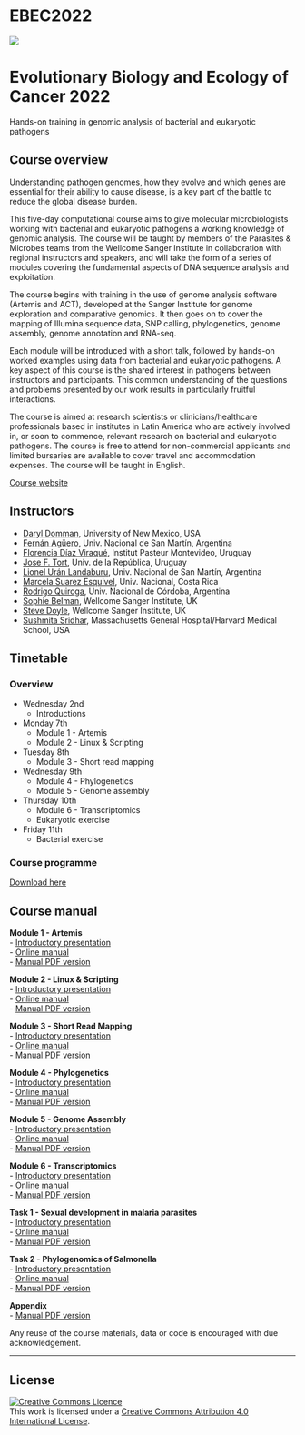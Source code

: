 # EBEC2022

 ![](https://coursesandconferences.wellcomeconnectingscience.org/wp-content/themes/wcc_courses_and_conferences/dist/assets/svg/logo.svg) 
   
   
# Evolutionary Biology and Ecology of Cancer 2022
Hands-on training in genomic analysis of bacterial and eukaryotic pathogens

## Course overview
Understanding pathogen genomes, how they evolve and which genes are essential for their ability to cause disease, is a key part of the battle to reduce the global disease burden.

This five-day computational course aims to give molecular microbiologists working with bacterial and eukaryotic pathogens a working knowledge of genomic analysis. The course will be taught by members of the Parasites & Microbes teams from the Wellcome Sanger Institute in collaboration with regional instructors and speakers, and will take the form of a series of modules covering the fundamental aspects of DNA sequence analysis and exploitation.

The course begins with training in the use of genome analysis software (Artemis and ACT), developed at the Sanger Institute for genome exploration and comparative genomics. It then goes on to cover the mapping of Illumina sequence data, SNP calling, phylogenetics, genome assembly, genome annotation and RNA-seq.

Each module will be introduced with a short talk, followed by hands-on worked examples using data from bacterial and eukaryotic pathogens. A key aspect of this course is the shared interest in pathogens between instructors and participants. This common understanding of the questions and problems presented by our work results in particularly fruitful interactions.

The course is aimed at research scientists or clinicians/healthcare professionals based in institutes in Latin America who are actively involved in, or soon to commence, relevant research on bacterial and eukaryotic pathogens. The course is free to attend for non-commercial applicants and limited bursaries are available to cover travel and accommodation expenses. The course will be taught in English.

[Course website](https://coursesandconferences.wellcomeconnectingscience.org/event/working-with-pathogen-genomes-latin-america-virtual-20220207/)

## Instructors
- [Daryl Domman](https://hsc.unm.edu/medicine/departments/internal-medicine/programs-and-centers/global-health/research/pathogen-genomics.html), University of New Mexico, USA
- [Fernán Agüero](https://www.trypanosomatics.org/authors/fernan/), Univ. Nacional de San Martín, Argentina
- [Florencia Díaz Viraqué](https://www.researchgate.net/profile/Florencia-Diaz-Viraque), Institut Pasteur Montevideo, Uruguay
- [Jose F. Tort](https://www.researchgate.net/profile/Jose-Tort), Univ. de la República, Uruguay
- [Lionel Urán Landaburu](https://www.researchgate.net/profile/Lionel-Uran-Landaburu-2), Univ. Nacional de San Martín, Argentina
- [Marcela Suarez Esquivel](https://www.researchgate.net/profile/Marcela-Suarez-Esquivel), Univ. Nacional, Costa Rica
- [Rodrigo Quiroga](https://www.conicet.gov.ar/new_scp/detalle.php?id=36602%20[conicet.gov.ar]), Univ. Nacional de Córdoba, Argentina
- [Sophie Belman](https://www.sanger.ac.uk/person/belman-sophie/), Wellcome Sanger Institute, UK
- [Steve Doyle](https://www.sanger.ac.uk/person/doyle-stephen/), Wellcome Sanger Institute, UK
- [Sushmita Sridhar](https://www.massgeneral.org/medicine/infectious-diseases/research-and-initiatives/harris-and-larocque-laboratory/), Massachusetts General Hospital/Harvard Medical School, USA


## Timetable
### Overview
- Wednesday 2nd
  - Introductions
- Monday 7th
  - Module 1 - Artemis
  - Module 2 - Linux & Scripting
- Tuesday 8th
  - Module 3 - Short read mapping
- Wednesday 9th
  - Module 4 - Phylogenetics
  - Module 5 - Genome assembly  
- Thursday 10th
  - Module 6 - Transcriptomics
  - Eukaryotic exercise
- Friday 11th
  - Bacterial exercise   

### Course programme
[Download here](Working_with_Pathogen_Genomes_February_2022_timetable.pdf)


## Course manual
**Module 1 - Artemis**  
     - [Introductory presentation](presentations/Module_1_Artemis.pdf)  
     - [Online manual](manuals/module_artemis/module_artemis.md)  
     - [Manual PDF version](manuals/module_artemis/module_artemis.pdf)  
  
**Module 2 - Linux & Scripting**  
     - [Introductory presentation](presentations/intro-module-2-unix-linux.pdf)  
     - [Online manual](manuals/module_linux_scripting/module_linux_scripting.md)  
     - [Manual PDF version](manuals/module_linux_scripting/module_linux_scripting.pdf)  
  
**Module 3 - Short Read Mapping**  
     - [Introductory presentation](presentations/01FEB22_Mapping_intro_SS_SB.pdf)  
     - [Online manual](manuals/module_shortread_mapping/module_shortread_mapping.md)  
     - [Manual PDF version](manuals/module_shortread_mapping/module_shortread_mapping.pdf)  
  
**Module 4 - Phylogenetics**  
     - [Introductory presentation](presentations/Module_4_Phylogenetics_WWPG_2022.pdf)  
     - [Online manual](manuals/module_phylogenetics/module_phylogenetics.md)  
     - [Manual PDF version](manuals/module_phylogenetics/module_phylogenetics.pdf)   
  
**Module 5 - Genome Assembly**  
     - [Introductory presentation](presentations/WWPG_Module5_GenomeAssembly_Introduction.pdf)   
     - [Online manual](manuals/module_denovo_assembly/module_denovo_assembly.md)  
     - [Manual PDF version](manuals/module_denovo_assembly/module_denovo_assembly.pdf)    
  
**Module 6 - Transcriptomics**  
     - [Introductory presentation](presentations/WWPG22_LATAM_Module6_transcriptomics.pptx)  
     - [Online manual](manuals/module_transcriptomics/module_transcriptomics.md)  
     - [Manual PDF version](manuals/module_transcriptomics/module_transcriptomics.pdf)   
  
**Task 1 - Sexual development in malaria parasites**  
     - [Introductory presentation](presentations/Task1Presentation.pptx)  
     - [Online manual](manuals/exercise_RNAseq/exercise_RNAseq.md)  
     - [Manual PDF version](manuals/exercise_RNAseq/exercise_RNAseq.pdf)  
  
**Task 2 - Phylogenomics of Salmonella**  
     - [Introductory presentation](presentations/)  
     - [Online manual](manuals/exercise_bacterial/Task2_georeferencing.md)  
     - [Manual PDF version](manuals/exercise_bacterial/Task2_georeferencing.pdf) 
  
**Appendix**  
     - [Manual PDF version](manuals/WWPG_VietnamVirtual_Appendix.pdf)  



Any reuse of the course materials, data or code is encouraged with due acknowledgement.

******
## License
<a rel="license" href="http://creativecommons.org/licenses/by/4.0/"><img alt="Creative Commons Licence" style="border-width:0" src="https://i.creativecommons.org/l/by/4.0/88x31.png" /></a><br />This work is licensed under a <a rel="license" href="http://creativecommons.org/licenses/by/4.0/">Creative Commons Attribution 4.0 International License</a>.

